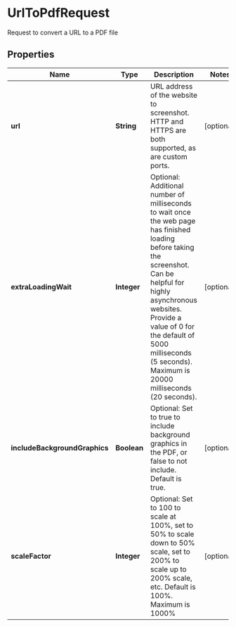 

# UrlToPdfRequest

Request to convert a URL to a PDF file

## Properties

| Name | Type | Description | Notes |
|------------ | ------------- | ------------- | -------------|
|**url** | **String** | URL address of the website to screenshot.  HTTP and HTTPS are both supported, as are custom ports. |  [optional] |
|**extraLoadingWait** | **Integer** | Optional: Additional number of milliseconds to wait once the web page has finished loading before taking the screenshot.  Can be helpful for highly asynchronous websites.  Provide a value of 0 for the default of 5000 milliseconds (5 seconds). Maximum is 20000 milliseconds (20 seconds). |  [optional] |
|**includeBackgroundGraphics** | **Boolean** | Optional: Set to true to include background graphics in the PDF, or false to not include.  Default is true. |  [optional] |
|**scaleFactor** | **Integer** | Optional: Set to 100 to scale at 100%, set to 50% to scale down to 50% scale, set to 200% to scale up to 200% scale, etc.  Default is 100%. Maximum is 1000% |  [optional] |



